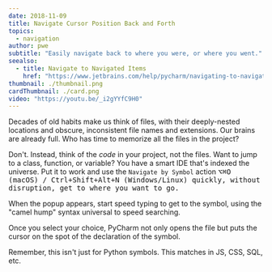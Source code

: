 ```yaml
---
date: 2018-11-09
title: Navigate Cursor Position Back and Forth
topics:
  - navigation
author: pwe
subtitle: "Easily navigate back to where you were, or where you went."
seealso:
  - title: Navigate to Navigated Items
    href: "https://www.jetbrains.com/help/pycharm/navigating-to-navigated-items.html"
thumbnail: ./thumbnail.png
cardThumbnail: ./card.png
video: "https://youtu.be/_i2gYYfC9H0"
---
```


Decades of old habits make us think of files, with their deeply-nested locations and obscure, inconsistent file names and extensions. Our brains are already full. Who has time to memorize all the files in the project?

Don't. Instead, think of the _code_ in your project, not the files. Want to jump to a class, function, or variable? You have a smart IDE that's indexed the universe. Put it to work and use the `Navigate by Symbol` action <kbd>⌥⌘O<kbd/> (macOS) / <kbd>Ctrl+Shift+Alt+N</kbd> (Windows/Linux) quickly, without disruption, get to where you want to go.

When the popup appears, start speed typing to get to the symbol, using the "camel hump" syntax universal to speed searching.

Once you select your choice, PyCharm not only opens the file but puts the cursor on the spot of the declaration of the symbol.

Remember, this isn't just for Python symbols. This matches in JS, CSS, SQL, etc.
